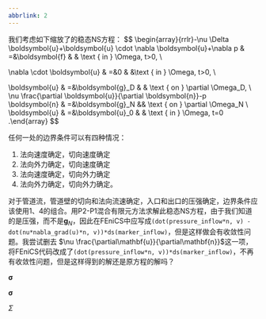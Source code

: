 ```yaml
---
abbrlink: 2
---
```


我们考虑如下缩放了的稳态NS方程：
$$
\begin{array}{rrlr}-\nu \Delta \boldsymbol{u}+\boldsymbol{u} \cdot \nabla \boldsymbol{u}+\nabla p & =&\boldsymbol{f} & & \text { in } \Omega, t>0, \\ 

\nabla \cdot \boldsymbol{u} & =&0 & &\text { in } \Omega, t>0, \\ 

\boldsymbol{u} & =&\boldsymbol{g}_D & & \text { on } \partial \Omega_D, \\ \nu \frac{\partial \boldsymbol{u}}{\partial \boldsymbol{n}}-p \boldsymbol{n} & =&\boldsymbol{g}_N && \text { on } \partial \Omega_N \\ \boldsymbol{u} & =&\boldsymbol{u}_0 & & \text { in } \Omega, t=0 .\end{array}
$$

任何一处的边界条件可以有四种情况：

1. 法向速度确定，切向速度确定
2. 法向外力确定，切向速度确定
3. 法向速度确定，切向外力确定
4. 法向外力确定，切向外力确定。

对于管道流，管道壁的切向和法向流速确定，入口和出口的压强确定，边界条件应该使用1、4的组合。用P2-P1混合有限元方法求解此稳态NS方程，由于我们知道的是压强，而不是$\mathbf{g}_N$，因此在FEniCS中应写成`(dot(pressure_inflow*n, v) - dot(nu*nabla_grad(u)*n, v))*ds(marker_inflow)`，但是这样做会有收敛性问题。我尝试删去 $\nu \frac{\partial\mathbf{u}}{\partial\mathbf{n}}$这一项，将FEniCS代码改成了`(dot(pressure_inflow*n, v))*ds(marker_inflow)`，不再有收敛性问题，但是这样得到的解还是原方程的解吗？







$\mathbf{\sigma}$

$\boldsymbol{\sigma}$

$\Sigma$



